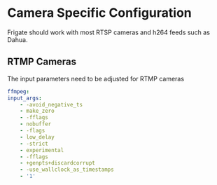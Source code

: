 # Camera Specific Configuration
Frigate should work with most RTSP cameras and h264 feeds such as Dahua.

## RTMP Cameras
The input parameters need to be adjusted for RTMP cameras
```yaml
ffmpeg:
input_args:
    - -avoid_negative_ts
    - make_zero
    - -fflags
    - nobuffer
    - -flags
    - low_delay
    - -strict
    - experimental
    - -fflags
    - +genpts+discardcorrupt
    - -use_wallclock_as_timestamps
    - '1'
```